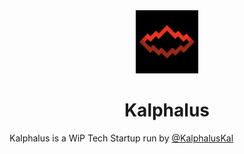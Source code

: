 <div align="center">
    <img src="https://github.com/Kalphalus/.github/blob/32aace788869e751c5b140547d075266fdc03d36/profile/assets/KALPHALUS.png?raw=true" height="20%" width="20%">

  <h1>Kalphalus</h1>
</div>

Kalphalus is a WiP Tech Startup run by [@KalphalusKal](https://www.github.com/KalphalusKal)
